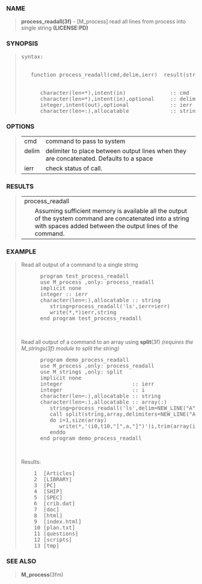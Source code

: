 <?
<body>
  <a name="top"></a>
  <div id="Container">
    <div id="Content">
      <div class="c1">
      </div><a name="0"></a>
      <h3><a name="0">NAME</a></h3>
      <blockquote>
        <b>process_readall(3f)</b> - [M_process] read all lines from process into single string <b>(LICENSE:PD)</b>
      </blockquote><a name="contents"></a>
      <h3><a name="8">SYNOPSIS</a></h3>
      <blockquote>
        <pre>
syntax:
<br />
   function process_readall(cmd,delim,ierr)  result(string)
<br />
      character(len=*),intent(in)              :: cmd
      character(len=*),intent(in),optional     :: delim
      integer,intent(out),optional             :: ierr
      character(len=:),allocatable             :: string
</pre>
      </blockquote><a name="2"></a>
      <h3><a name="2">OPTIONS</a></h3>
      <blockquote>
        <table cellpadding="3">
          <tr valign="top">
            <td class="c2" width="6%" nowrap="nowrap">cmd</td>
            <td valign="bottom">command to pass to system</td>
          </tr>
          <tr valign="top">
            <td class="c2" width="6%" nowrap="nowrap">delim</td>
            <td valign="bottom">delimiter to place between output lines when they are concatenated. Defaults to a space</td>
          </tr>
          <tr valign="top">
            <td class="c2" width="6%" nowrap="nowrap">ierr</td>
            <td valign="bottom">check status of call.</td>
          </tr>
        </table>
      </blockquote><a name="3"></a>
      <h3><a name="3">RESULTS</a></h3>
      <blockquote>
        <table cellpadding="3">
          <tr valign="top">
            <td class="c2" colspan="2">process_readall</td>
          </tr>
          <tr valign="top">
            <td width="6%"> </td>
            <td>Assuming sufficient memory is available all the output of the system command are concatenated into a string with spaces added between the
            output lines of the command.</td>
          </tr>
        </table>
      </blockquote><a name="4"></a>
      <h3><a name="4">EXAMPLE</a></h3>
      <blockquote>
        <p>Read all output of a command to a single string</p>
        <pre>
      program test_process_readall
      use M_process ,only: process_readall
      implicit none
      integer :: ierr
      character(len=:),allocatable :: string
         string=process_readall('ls',ierr=ierr)
         write(*,*)ierr,string
      end program test_process_readall
<br />
</pre>
Read all output of a command to an array using <b>split</b>(3f)
<em>(requires the M_strings(3f) module to split the string)</em>
        <pre>
      program demo_process_readall
      use M_process ,only: process_readall
      use M_strings ,only: split
      implicit none
      integer                      :: ierr
      integer                      :: i
      character(len=:),allocatable :: string
      character(len=:),allocatable :: array(:)
         string=process_readall('ls',delim=NEW_LINE("A"),ierr=ierr)
         call split(string,array,delimiters=NEW_LINE("A"))
         do i=1,size(array)
            write(*,'(i0,t10,"[",a,"]")')i,trim(array(i))
         enddo
      end program demo_process_readall
<br />
</pre>Results:
      <pre>
    1  [Articles]
    2  [LIBRARY]
    3  [PC]
    4  [SHIP]
    5  [SPEC]
    6  [crib.dat]
    7  [doc]
    8  [html]
    9  [index.html]
    10 [plan.txt]
    11 [questions]
    12 [scripts]
    13 [tmp]
</pre>

      </blockquote><a name="5"></a>
      <h3><a name="5">SEE ALSO</a></h3>
      <blockquote>
        <b>M_process</b>(3fm)
      </blockquote><a name="6"></a>

    </div>
  </div>
</body>
